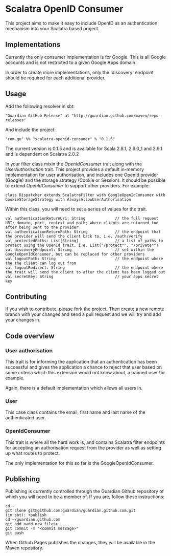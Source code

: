 # Scalatra OpenID Consumer

This project aims to make it easy to include OpenID as an authentication mechanism into your Scalatra based project.

## Implementations

Currently the only consumer implementation is for Google. This is all Google accounts and is not restricted to a given Google Apps domain.

In order to create more implementations, only the 'discovery' endpoint should be required for each additional provider.

## Usage

Add the following resolver in sbt:

    "Guardian GitHub Release" at "http://guardian.github.com/maven/repo-releases"
    
And include the project:    
    
    "com.gu" %% "scalatra-openid-consumer" % "0.1.5"

The current version is 0.1.5 and is available for Scala 2.8.1, 2.9.0_1 and 2.9.1 and is dependent on Scalatra 2.0.2

In your filter class mixin the *OpenIdConsumer* trait along with the *UserAuthorisation* trait.  This project provides a default in-memory implementation for user authorisation, and includes one OpenId provider (Google) and the storage strategy (Cookie or Session).  It should be possible to extend *OpenIdConsumer* to support other providers.  For example:

    class Dispatcher extends ScalatraFilter with GoogleOpenIdConsumer with CookieStorageStrategy with AlwaysAllowUserAuthorisation

Within this class, you will need to set a series of values for the trait.
   
    val authenticationReturnUri: String             // the full request URI: domain, port, context and path; where clients are returned too after being sent to the provider
    val authenticationReturnPath: String            // the endpoint that the provider will send the client back to, i.e. /auth/verify
    val protectedPaths: List[String]                // a list of paths to protect using the OpenId trait, i.e. List("/protect*", "/private*")
    val discoveryEndpoint: String                   // set within the GoogleOpenIdConsumer, but can be replaced for other providers
    val logoutPath: String                          // the endpoint where the the client can log out from
    val logoutRedirect: String                      // the endpoint where the trait will send the client to after the client has been logged out
    val secretKey: String                           // your apps secret key

## Contributing

If you wish to contribute, please fork the project. Then create a new remote branch with your changes and send a pull request and we will try and add your changes in.

## Code overview

### User authorisation

This trait is for informing the application that an authentication has been successful and gives the application a chance to reject that user based on some criteria which this extension would not know about, a banned user for example.

Again, there is a default implementation which allows all users in.

### User

This case class contains the email, first name and last name of the authenticated user.

### OpenIdConsumer

This trait is where all the hard work is, and contains Scalatra filter endpoints for accepting an authorisation request from the provider as well as setting up what routes to protect.

The only implementation for this so far is the GoogleOpenIdConsumer.

## Publishing

Publishing is currently controlled through the Guardian Github repository of which you will need to be a member of.  If you are, follow these instructions:

    cd ~
    git clone git@github.com:guardian/guardian.github.com.git
    (in sbt): +publish
    cd ~/guardian.github.com
    git add <add new files>
    git commit -m "<commit message>"
    git push

When Github Pages publishes the changes, they will be available in the Maven repository.
